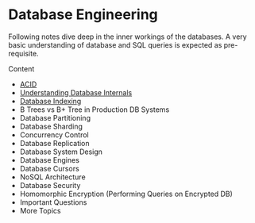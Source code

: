 # Database Engineering

Following notes dive deep in the inner workings of the databases.
A very basic understanding of database and SQL queries is expected as pre-requisite.

Content

- [ACID](acid.md)
- [Understanding Database Internals](internals.md)
- [Database Indexing](indexing.md)
- B Trees vs B+ Tree in Production DB Systems
- Database Partitioning
- Database Sharding
- Concurrency Control
- Database Replication
- Database System Design
- Database Engines
- Database Cursors
- NoSQL Architecture
- Database Security
- Homomorphic Encryption (Performing Queries on Encrypted DB)
- Important Questions
- More Topics